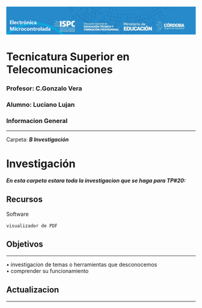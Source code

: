 ![alt text](/Recursos/visuales/caratula.png)
# Tecnicatura Superior en Telecomunicaciones
### Profesor: C.Gonzalo Vera   
### Alumno: Luciano Lujan

### Informacion General
***
Carpeta: ***B Investigación***
# Investigación

***En esta carpeta estara toda la investigacion que se haga para TP#20:***





## Recursos
Software 
```
visualizador de PDF

```
## Objetivos
***
• investigacion de temas o herramientas que desconocemos  
• comprender su funcionamiento 

## Actualizacion
***